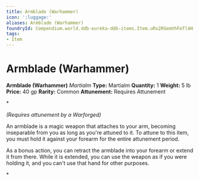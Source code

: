 ```yaml
---
title: Armblade (Warhammer)
icon: ':luggage:'
aliases: Armblade (Warhammer)
foundryId: Compendium.world.ddb-eureka-ddb-items.Item.uRx2RGemVhFeTl4H
tags:
- Item
---
```


# Armblade (Warhammer)

**Armblade (Warhammer)**
_Martialm_
**Type:** Martialm
**Quantity:** 1
**Weight:** 5 lb
**Price:** 40 gp
**Rarity:** Common
**Attunement:** Requires Attunement

*<div class="item-attunement"><i>(Requires attunement by a Warforged)</i><p>An armblade is a magic weapon that attaches to your arm, becoming inseparable from you as long as you're attuned to it. To attune to this item, you must hold it against your forearm for the entire attunement period.

As a bonus action, you can retract the armblade into your forearm or extend it from there. While it is extended, you can use the weapon as if you were holding it, and you can't use that hand for other purposes.</p>*